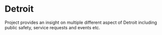 # Detroit
Project provides an insight on multiple different aspect of Detroit including public safety, service requests and events etc.
